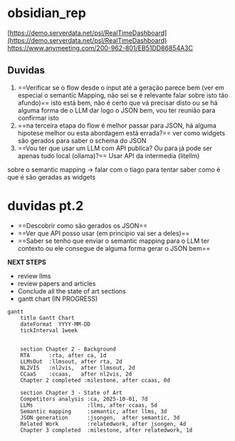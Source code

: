 # obsidian_rep

[https://demo.serverdata.net/psl/RealTimeDashboard](https://demo.serverdata.net/psl/RealTimeDashboard)
https://www.anymeeting.com/200-962-801/EB51DD86854A3C

## Duvidas

1. ==Verificar se o flow desde o input até a geração parece bem (ver em especial o semantic Mapping, não sei se é relevante falar sobre isto tão afundo)== isto está bem, não é certo que vá precisar disto ou se há alguma forma de o LLM dar logo o JSON bem, vou ter reunião para confirmar isto
2. ==na terceira etapa do flow é melhor passar para JSON, há alguma hipotese melhor ou esta abordagem está errada?== ver como widgets são gerados para saber o schema do JSON
3. ==Vou ter que usar um LLM com API publica? Ou para já pode ser apenas tudo local (ollama)?== Usar API da intermedia (litellm)

sobre o semantic mapping -> falar com o tiago para tentar saber como é que é são geradas as widgets

# duvidas pt.2
- ==Descobrir como são gerados os JSON==
- ==Ver que API posso usar (em principio vai ser a deles)==
- ==Saber se tenho que enviar o semantic mapping para o LLM ter contexto ou ele consegue de alguma forma gerar o JSON bem==



**NEXT STEPS**
- review llms
- review papers and articles
- Conclude all the state of art sections
- gantt chart (IN PROGRESS)



```mermaid
gantt
    title Gantt Chart
    dateFormat  YYYY-MM-DD
    tickInterval 1week


    section Chapter 2 - Background
    RTA      :rta, after ca, 1d
    LLMsOut  :llmsout, after rta, 2d
    NL2VIS   :nl2vis,  after llmsout, 2d
    CCaaS    :ccaas,   after nl2vis, 2d
    Chapter 2 completed :milestone, after ccaas, 0d

    section Chapter 3 - State of Art
    Competitors analysis :ca, 2025-10-01, 7d
    LLMs                 :llms, after ccaas, 5d
    Semantic mapping     :semantic, after llms, 3d
    JSON generation      :jsongen,  after semantic, 3d
    Related Work         :relatedwork, after jsongen, 4d
    Chapter 3 completed  :milestone, after relatedwork, 1d
```


